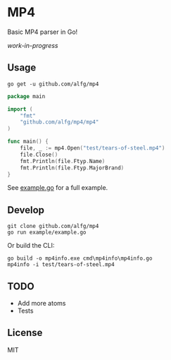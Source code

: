 # MP4
Basic MP4 parser in Go!

*work-in-progress*

## Usage

```
go get -u github.com/alfg/mp4
```

```go
package main

import (
    "fmt"
    "github.com/alfg/mp4/mp4"
)

func main() {
    file, _ := mp4.Open("test/tears-of-steel.mp4")
    file.Close()
    fmt.Println(file.Ftyp.Name)
    fmt.Println(file.Ftyp.MajorBrand)
}
```

See [example.go](/example/example.go) for a full example.

## Develop 

```
git clone github.com/alfg/mp4
go run example/example.go
```

Or build the CLI:
```
go build -o mp4info.exe cmd\mp4info\mp4info.go
mp4info -i test/tears-of-steel.mp4
```

## TODO
* Add more atoms
* Tests

## License
MIT
